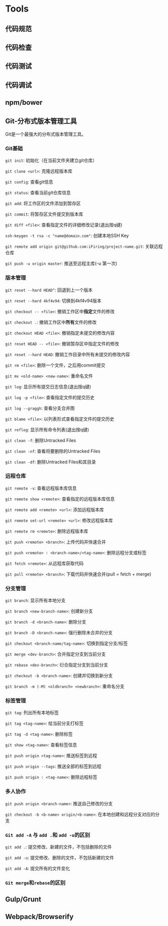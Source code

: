 # Tools

## 代码规范

## 代码检查

## 代码测试

## 代码调试

## npm/bower

## Git-分布式版本管理工具
Git是一个最强大的分布式版本管理工具。
### Git基础
`git init`: 初始化（在当前文件夹建立git仓库）

`git clone <url>`: 克隆远程版本库

`git config`: 查看git信息

`git status`: 查看当前git仓库信息

`git add`: 将工作区的文件添加到暂存区

`git commit`: 将暂存区文件提交到版本库

`git diff <file>`: 查看指定文件的详细修改记录(退出按q键)

`ssh-keygen -t rsa -c "name@domain.com"`: 创建本地SSH Key

`git remote add origin git@github.com:iFiring/project-name.git`: 关联远程仓库

`git push -u origin master`: 推送至远程主库(-u 第一次)

### 版本管理
`git reset --hard HEAD^`: 回退到上一个版本

`git reset --hard 4kf4v94`: 切换到4kf4v94版本

`git checkout -- <file>`: 撤销工作区中**指定**文件的修改

`git checkout .`: 撤销工作区中**所有**文件的修改

`git checkout HEAD <file>`: 撤销指定未提交的修改内容

`git reset HEAD -- <file>`: 撤销暂存区中指定文件的修改

`git reset --hard HEAD`: 撤销工作目录中所有未提交的修改内容

`git rm <file>`: 删除一个文件，之后用commit提交

`git mv <old-name> <new-name>`: 重命名文件

`git log`: 显示所有提交日志信息(退出按q键)

`git log -p <file>`: 查看指定文件的提交历史

`git log --graggh`: 查看分支合并图

`git blame <file>`: 以列表形式查看指定文件的提交历史

`git reflog`: 显示所有命令列表(退出按q键)

`git clean -f`: 删除Untracked Files

`git clean -nf`: 查看将要删除的Untracked Files

`git clean -df`: 删除Untracked Files和其目录

### 远程仓库
`git remote -v`: 查看远程版本库信息

`git remote show <remote>`: 查看指定的远程版本库信息

`git remote add <remote> <url>`: 添加远程版本库

`git remote set-url <remote> <url>`: 修改远程版本库

`git remote rm <remote>`: 删除远程版本库

`git push <remote> <branch>`: 上传代码并快速合并

`git push <remote> : <branch-name>/<tag-name>`: 删除远程分支或标签

`git fetch <remote>`: 从远程库获取代码

`git pull <remote> <branch>`: 下载代码并快速合并(pull = fetch + merge)

### 分支管理
`git branch`: 显示所有本地分支

`git branch <new-branch-name>`: 创建新分支

`git branch -d <branch-name>`: 删除分支

`git branch -D <branch-name>`: 强行删除未合并的分支

`git checkout <branch-name/tag-name>`: 切换到指定分支/标签

`git merge <dev-branch>`: 合并指定分支到当前分支

`git rebase <dev-branch>`: 衍合指定分支到当前分支

`git checkout -b <branch-name>`: 创建并切换到新分支

`git branch -m (-M) <oldbranch> <newbranch>`: 重命名分支

### 标签管理
`git tag`: 列出所有本地标签

`git tag <tag-name>`: 给当前分支打标签

`git tag -d <tag-name>`: 删除标签

`git show <tag-name>`: 查看标签信息

`git push origin <tag-name>`: 推送标签到远程

`git push origin --tags`: 推送全部的标签到远程

`git push origin : <tag-name>`: 删除远程标签

### 多人协作
`git push origin <branch-name>`: 推送自己修改的分支

`git checkout -b <b-name> origin/<b-name>`: 在本地创建和远程分支对应的分支

### `Git add -A` 与 `add .`和 `add -u`的区别
`git add .`: 提交修改、新建的文件，不包括删除的文件

`git add -u`: 提交修改、删除的文件，不包括新建的文件

`git add -A`: 提交所有的文件变化

### `Git merge`和`rebase`的区别

## Gulp/Grunt

## Webpack/Browserify
